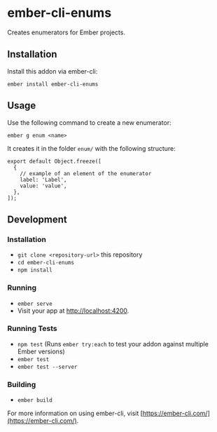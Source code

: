 # ember-cli-enums

Creates enumerators for Ember projects.

## Installation

Install this addon via ember-cli:

```
ember install ember-cli-enums
```

## Usage

Use the following command to create a new enumerator:

```
ember g enum <name>
```

It creates it in the folder `enum/` with the following structure:

```
export default Object.freeze([
  {
    // example of an element of the enumerator
    label: 'Label',
    value: 'value',
  },
]);
```

## Development

### Installation

* `git clone <repository-url>` this repository
* `cd ember-cli-enums`
* `npm install`

### Running

* `ember serve`
* Visit your app at [http://localhost:4200](http://localhost:4200).

### Running Tests

* `npm test` (Runs `ember try:each` to test your addon against multiple Ember versions)
* `ember test`
* `ember test --server`

### Building

* `ember build`

For more information on using ember-cli, visit [https://ember-cli.com/](https://ember-cli.com/).

